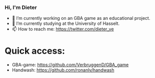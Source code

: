 ### Hi, I'm Dieter

- 🔭 I’m currently working on an GBA game as an educational project.
- 🌱 I’m currently studying at the University of Hasselt.
- 📫 How to reach me: https://twitter.com/dieter_ve

# Quick access:
- GBA-game: https://github.com/VerbruggenD/GBA_game
- Handwash: https://github.com/ronanlv/handwash
